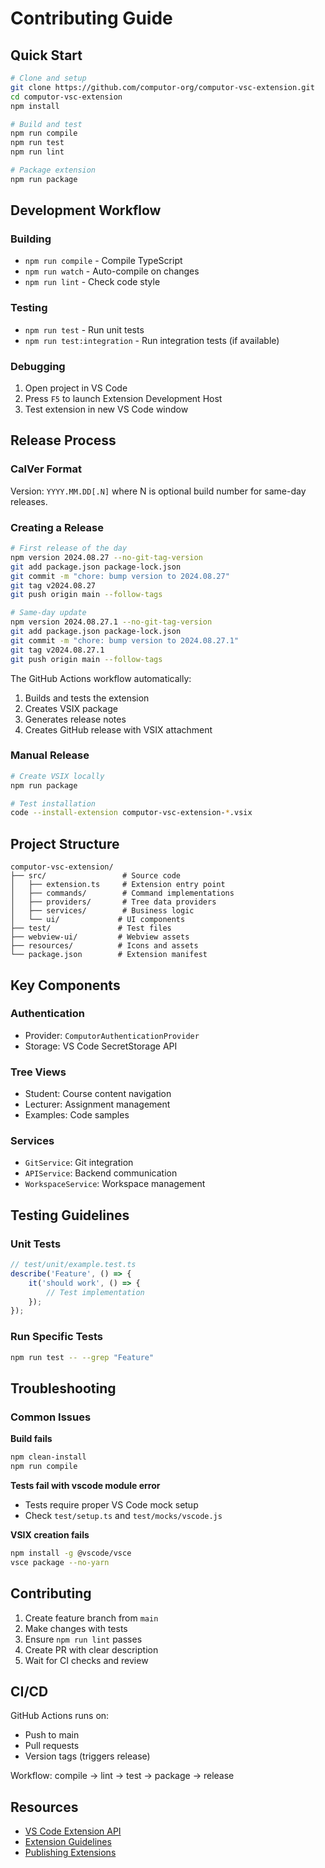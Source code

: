 # Contributing Guide

## Quick Start

```bash
# Clone and setup
git clone https://github.com/computor-org/computor-vsc-extension.git
cd computor-vsc-extension
npm install

# Build and test
npm run compile
npm run test
npm run lint

# Package extension
npm run package
```

## Development Workflow

### Building
- `npm run compile` - Compile TypeScript
- `npm run watch` - Auto-compile on changes
- `npm run lint` - Check code style

### Testing
- `npm run test` - Run unit tests
- `npm run test:integration` - Run integration tests (if available)

### Debugging
1. Open project in VS Code
2. Press `F5` to launch Extension Development Host
3. Test extension in new VS Code window

## Release Process

### CalVer Format
Version: `YYYY.MM.DD[.N]` where N is optional build number for same-day releases.

### Creating a Release

```bash
# First release of the day
npm version 2024.08.27 --no-git-tag-version
git add package.json package-lock.json
git commit -m "chore: bump version to 2024.08.27"
git tag v2024.08.27
git push origin main --follow-tags

# Same-day update
npm version 2024.08.27.1 --no-git-tag-version
git add package.json package-lock.json
git commit -m "chore: bump version to 2024.08.27.1"
git tag v2024.08.27.1
git push origin main --follow-tags
```

The GitHub Actions workflow automatically:
1. Builds and tests the extension
2. Creates VSIX package
3. Generates release notes
4. Creates GitHub release with VSIX attachment

### Manual Release

```bash
# Create VSIX locally
npm run package

# Test installation
code --install-extension computor-vsc-extension-*.vsix
```

## Project Structure

```
computor-vsc-extension/
├── src/                 # Source code
│   ├── extension.ts     # Extension entry point
│   ├── commands/        # Command implementations
│   ├── providers/       # Tree data providers
│   ├── services/        # Business logic
│   └── ui/             # UI components
├── test/               # Test files
├── webview-ui/         # Webview assets
├── resources/          # Icons and assets
└── package.json        # Extension manifest
```

## Key Components

### Authentication
- Provider: `ComputorAuthenticationProvider`
- Storage: VS Code SecretStorage API

### Tree Views
- Student: Course content navigation
- Lecturer: Assignment management
- Examples: Code samples

### Services
- `GitService`: Git integration
- `APIService`: Backend communication
- `WorkspaceService`: Workspace management

## Testing Guidelines

### Unit Tests
```typescript
// test/unit/example.test.ts
describe('Feature', () => {
    it('should work', () => {
        // Test implementation
    });
});
```

### Run Specific Tests
```bash
npm run test -- --grep "Feature"
```

## Troubleshooting

### Common Issues

**Build fails**
```bash
npm clean-install
npm run compile
```

**Tests fail with vscode module error**
- Tests require proper VS Code mock setup
- Check `test/setup.ts` and `test/mocks/vscode.js`

**VSIX creation fails**
```bash
npm install -g @vscode/vsce
vsce package --no-yarn
```

## Contributing

1. Create feature branch from `main`
2. Make changes with tests
3. Ensure `npm run lint` passes
4. Create PR with clear description
5. Wait for CI checks and review

## CI/CD

GitHub Actions runs on:
- Push to main
- Pull requests
- Version tags (triggers release)

Workflow: compile → lint → test → package → release

## Resources

- [VS Code Extension API](https://code.visualstudio.com/api)
- [Extension Guidelines](https://code.visualstudio.com/api/references/extension-guidelines)
- [Publishing Extensions](https://code.visualstudio.com/api/working-with-extensions/publishing-extension)